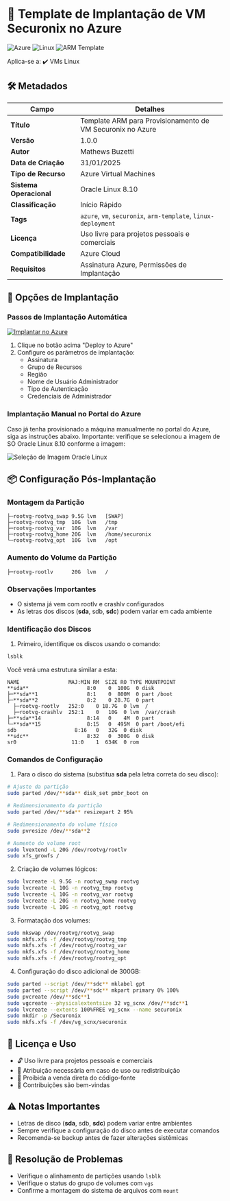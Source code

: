 # 🚀 Template de Implantação de VM Securonix no Azure

![Azure](https://img.shields.io/badge/Azure-blue?style=flat-square&logo=microsoftazure) ![Linux](https://img.shields.io/badge/Linux-FCC624?style=flat-square&logo=linux&logoColor=black) ![ARM Template](https://img.shields.io/badge/ARM-Template-orange?style=flat-square)

Aplica-se a: ✔️ VMs Linux

## 🛠️ Metadados

| Campo | Detalhes |
|-------|----------|
| **Título** | Template ARM para Provisionamento de VM Securonix no Azure |
| **Versão** | 1.0.0 |
| **Autor** | Mathews Buzetti |
| **Data de Criação** | 31/01/2025 |
| **Tipo de Recurso** | Azure Virtual Machines |
| **Sistema Operacional** | Oracle Linux 8.10 |
| **Classificação** | Início Rápido |
| **Tags** | `azure`, `vm`, `securonix`, `arm-template`, `linux-deployment` |
| **Licença** | Uso livre para projetos pessoais e comerciais |
| **Compatibilidade** | Azure Cloud |
| **Requisitos** | Assinatura Azure, Permissões de Implantação |


## 🚀 Opções de Implantação

### Passos de Implantação Automática

[![Implantar no Azure](https://aka.ms/deploytoazurebutton)](https://portal.azure.com/#create/Microsoft.Template/uri/https%3A%2F%2Fraw.githubusercontent.com%2Fmathewsbuzetti%2Fsecuronixish%2Fmain%2Fazuredeploy.json)

1. Clique no botão acima "Deploy to Azure"
2. Configure os parâmetros de implantação:
   * Assinatura
   * Grupo de Recursos
   * Região
   * Nome de Usuário Administrador
   * Tipo de Autenticação
   * Credenciais de Administrador

### Implantação Manual no Portal do Azure

Caso já tenha provisionado a máquina manualmente no portal do Azure, siga as instruções abaixo. Importante: verifique se selecionou a imagem de SO Oracle Linux 8.10 conforme a imagem:

![Seleção de Imagem Oracle Linux](https://github.com/user-attachments/assets/e77448fa-a663-4030-b6e5-d2c26312303d)

## 📦 Configuração Pós-Implantação

### Montagem da Partição

```
├─rootvg-rootvg_swap 9.5G lvm   [SWAP]
├─rootvg-rootvg_tmp  10G  lvm   /tmp
├─rootvg-rootvg_var  10G  lvm   /var
├─rootvg-rootvg_home 20G  lvm   /home/securonix
└─rootvg-rootvg_opt  10G  lvm   /opt
```

### Aumento do Volume da Partição

```
├─rootvg-rootlv      20G  lvm   /
```

### Observações Importantes

- O sistema já vem com rootlv e crashlv configurados
- As letras dos discos (**sda**, sdb, **sdc**) podem variar em cada ambiente

### Identificação dos Discos

1. Primeiro, identifique os discos usando o comando:
```bash
lsblk
```

Você verá uma estrutura similar a esta:
```
NAME                MAJ:MIN RM  SIZE RO TYPE MOUNTPOINT
**sda**                   8:0    0  100G  0 disk
├─**sda**1                8:1    0  800M  0 part /boot
├─**sda**2                8:2    0 28.7G  0 part
  ├─rootvg-rootlv   252:0    0 18.7G  0 lvm  /
  ├─rootvg-crashlv  252:1    0   10G  0 lvm  /var/crash
├─**sda**14               8:14   0    4M  0 part
└─**sda**15               8:15   0  495M  0 part /boot/efi
sdb                   8:16   0   32G  0 disk
**sdc**                   8:32   0  300G  0 disk
sr0                  11:0    1  634K  0 rom
```

### Comandos de Configuração

1. Para o disco do sistema (substitua **sda** pela letra correta do seu disco):
```bash
# Ajuste da partição
sudo parted /dev/**sda** disk_set pmbr_boot on

# Redimensionamento da partição
sudo parted /dev/**sda** resizepart 2 95%

# Redimensionamento do volume físico
sudo pvresize /dev/**sda**2

# Aumento do volume root
sudo lvextend -L 20G /dev/rootvg/rootlv
sudo xfs_growfs /
```

2. Criação de volumes lógicos:
```bash
sudo lvcreate -L 9.5G -n rootvg_swap rootvg
sudo lvcreate -L 10G -n rootvg_tmp rootvg
sudo lvcreate -L 10G -n rootvg_var rootvg
sudo lvcreate -L 20G -n rootvg_home rootvg
sudo lvcreate -L 10G -n rootvg_opt rootvg
```

3. Formatação dos volumes:
```bash
sudo mkswap /dev/rootvg/rootvg_swap
sudo mkfs.xfs -f /dev/rootvg/rootvg_tmp
sudo mkfs.xfs -f /dev/rootvg/rootvg_var
sudo mkfs.xfs -f /dev/rootvg/rootvg_home
sudo mkfs.xfs -f /dev/rootvg/rootvg_opt
```

4. Configuração do disco adicional de 300GB:
```bash
sudo parted --script /dev/**sdc** mklabel gpt
sudo parted --script /dev/**sdc** mkpart primary 0% 100%
sudo pvcreate /dev/**sdc**1
sudo vgcreate --physicalextentsize 32 vg_scnx /dev/**sdc**1
sudo lvcreate --extents 100%FREE vg_scnx --name securonix
sudo mkdir -p /Securonix
sudo mkfs.xfs -f /dev/vg_scnx/securonix
```

## 📝 Licença e Uso

- 🔓 Uso livre para projetos pessoais e comerciais
- 📝 Atribuição necessária em caso de uso ou redistribuição
- 🚫 Proibida a venda direta do código-fonte
- 🤝 Contribuições são bem-vindas

## ⚠️ Notas Importantes

- Letras de disco (**sda**, sdb, **sdc**) podem variar entre ambientes
- Sempre verifique a configuração do disco antes de executar comandos
- Recomenda-se backup antes de fazer alterações sistêmicas

## 🤔 Resolução de Problemas

- Verifique o alinhamento de partições usando `lsblk`
- Verifique o status do grupo de volumes com `vgs`
- Confirme a montagem do sistema de arquivos com `mount`
